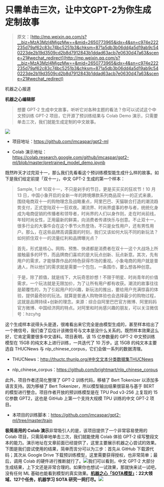 # 只需单击三次，让中文GPT-2为你生成定制故事

> 原文：[http://mp.weixin.qq.com/s?__biz=MzA3MzI4MjgzMw==&mid=2650773965&idx=4&sn=c974e222235d79af62c83c74bc5251b3&chksm=871a5db3b06dd4a5d19ab9c540223de2b19d3509cd2b8d7912843b1ddad63acb7e0630d47a63&scene=21#wechat_redirect](http://mp.weixin.qq.com/s?__biz=MzA3MzI4MjgzMw==&mid=2650773965&idx=4&sn=c974e222235d79af62c83c74bc5251b3&chksm=871a5db3b06dd4a5d19ab9c540223de2b19d3509cd2b8d7912843b1ddad63acb7e0630d47a63&scene=21#wechat_redirect)

机器之心报道

**机器之心编辑部**

> 想要 GPT-2 生成中文故事，听听它对各种主题的看法？你可以试试这个中文预训练 GPT-2 项目，它开源了预训练结果与 Colab Demo 演示，只需要单击三次，我们就能生成定制的中文故事。

![](../Images/cf9901fda98987b5303f17e146d64c3b.jpg)

*   项目地址：https://github.com/imcaspar/gpt2-ml

*   Colab 演示地址：https://colab.research.google.com/github/imcaspar/gpt2-ml/blob/master/pretrained_model_demo.ipynb

既然昨天才过完双十一，那么我们先看看这个预训练模型能生成什么样的故事。如下是我们给定前提「双十一」，中文 GPT-2 生成的第一个样本：

> Sample, 1 of 10双十一，不只是剁手的节日，更是买买买的狂欢节！10 月 13 日，中国小象开启的全新一年的跨境爆款系列商品双十一的正式来袭，围绕电商双十一的购物理念及战略重点，阿里巴巴、天猫联合打造的潮流趋势支付，正式登陆双十一狂欢夜。潮流界、时尚界盛事的参与者，统统化身成为电商促销的传播者和领导者，时尚界的人们以身作则，走在时尚前线，年轻时尚女性，正用最新的鲜美，向消费者传递快乐与创意。不止双十一，很多行业的大事件会在这个季节火热登场，不只是女性用户，还有男性用户。那么，在这些品牌高调露面的时刻，我们又该如何大玩不同的新玩法？如何抓住双十一的流量红利和品牌曝光点？

> 首先，形式是核心。网购、预售、快递都是消费者在双十一这个大战场上所接触最多的环节，而品牌商们喜欢的是大玩点创新、玩点新意。其次，先有用户的需求，才能够靠作品的特色获得市场的重视。小象电商的用户就是普通人，所以他们的需求就是需要一个包包，一条围巾，要么想各种创意。

> 于是，除了颜值，就是线下，大玩奇思妙想！不限于明星、时尚青年的价值需求，一个玩法就是无限加价，为了让所有用户都有收获。潮流的故事往往是颠覆性的，为了引起用户的兴趣，新玩法的推出，要给用户充满惊喜的体验，提供最奇妙的玩法。就算是普通人购物体验也会选择最少的购物过程，这就是品牌持续+创新的理念。来源：综合自阿里巴巴官方微博、阿里妈妈官方微博、中国经济网的特点。对阿里和时尚感兴趣的朋友，可以关注微信号：hzcyhg

这个生成样本说得头头是道，很难看出来它完全是由模型生成的，甚至样本给出了一个微信号，我们查了后估计该微信号与文本是没什么关系的。既然样本效果这么好，它肯定需要很多中文语料。项目表明，该 15 亿参数量的 GPT-2 中文预训练模型在 15GB 的纯文本上进行训练，一共迭代了 10 万步。这 15GB 的纯文本主要选自 THUCNews 与 nlp_chinese_corpus，它们会做一系列的数据清理。

*   THUCNews：http://thuctc.thunlp.org/#中文文本分类数据集THUCNews

*   nlp_chinese_corpus：https://github.com/brightmart/nlp_chinese_corpus

此外，项目作者还简化整理了 GPT-2 训练代码，移植了 Bert Tokenizer 以添加多语言支持。因为移植了 Bert Tokenizer，所以模型输出结果很容易与基于 BERT 的模型进行整合。项目作者开放的预训练模型是在 TPU Pod v3-256 上复现的 15 亿参数 GPT2，这也是 GitHub 上第一个支持大规模 TPU 训练的中文 GPT-2 项目。

*   本项目的训练脚本：https://github.com/imcaspar/gpt2-ml/tree/master/train

**极简易用的 Colab 演示**非常吸引人的是，该项目提供了一个非常容易使用的 Colab 项目，只需简单地单击三次，我们就能使用 Colab 体验 GPT-2 续写整段文本的能力。演示地址在文章前面已经提供了，这里主要展示机器之心尝试的效果。下图是我们尝试使用的结果，简单而言分可以为三步：首先从 GitHub 下载源代码；其次从 Google Drive 下载预训练模型，这里需要获得授权，也非常简单；最后，调用 Colab 的硬件进行推断就行了。![](../Images/50ee02e4d042984bfd426b03fcab4ef0.jpg)我们可以看到，中文 GPT-2 大部分生成结果，上下文还是非常合理的。如果你也想试一试效果，那就快来试一试吧，没有任何 ML 基础也能看到模型的真实效果。**[机器之心「SOTA模型」](http://mp.weixin.qq.com/s?__biz=MzA3MzI4MjgzMw==&mid=2650770891&idx=1&sn=25bde35991047a997337c8dd25350089&chksm=871a49b5b06dc0a36fc3407e3643550ef97f72b007e67c4f4be250bfd60c9fdc5389624569c0&scene=21#wechat_redirect)****：****22****大领域、127个任务，机器学习 SOTA 研究一网打尽。****[![](../Images/b9b6a80298070cc7bfd0977f3781a267.jpg)](http://mp.weixin.qq.com/s?__biz=MzA3MzI4MjgzMw==&mid=2650770891&idx=1&sn=25bde35991047a997337c8dd25350089&chksm=871a49b5b06dc0a36fc3407e3643550ef97f72b007e67c4f4be250bfd60c9fdc5389624569c0&scene=21#wechat_redirect)**